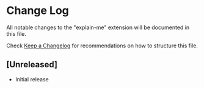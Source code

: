 # Change Log

All notable changes to the "explain-me" extension will be documented in this file.

Check [Keep a Changelog](http://keepachangelog.com/) for recommendations on how to structure this file.

## [Unreleased]

- Initial release